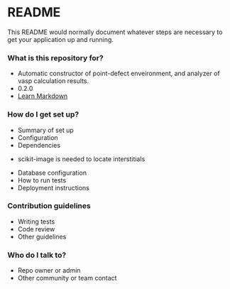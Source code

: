 # README #

This README would normally document whatever steps are necessary to get your application up and running.

### What is this repository for? ###

* Automatic constructor of point-defect enveironment, and analyzer of vasp 
  calculation results.
* 0.2.0
* [Learn Markdown](https://bitbucket.org/tutorials/markdowndemo)

### How do I get set up? ###

* Summary of set up
* Configuration
* Dependencies

- scikit-image is needed to locate interstitials

* Database configuration
* How to run tests
* Deployment instructions

### Contribution guidelines ###

* Writing tests
* Code review
* Other guidelines

### Who do I talk to? ###

* Repo owner or admin
* Other community or team contact
